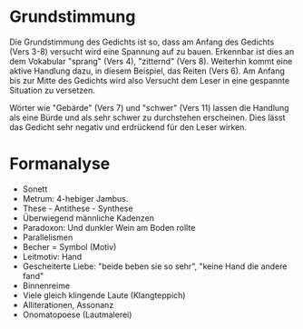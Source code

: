 # Grundstimmung

Die Grundstimmung des Gedichts ist so, dass am Anfang des Gedichts (Vers 3-8) versucht wird eine Spannung auf zu bauen.
Erkennbar ist dies an dem Vokabular "sprang" (Vers 4), "zitternd" (Vers 8).
Weiterhin kommt eine aktive Handlung dazu, in diesem Beispiel, das Reiten (Vers 6).
Am Anfang bis zur Mitte des Gedichts wird also Versucht dem Leser in eine gespannte Situation zu versetzen.

Wörter wie "Gebärde" (Vers 7) und "schwer" (Vers 11) lassen die Handlung als eine Bürde und als sehr schwer zu durchstehen erscheinen.
Dies lässt das Gedicht sehr negativ und erdrückend für den Leser wirken.

# Formanalyse

* Sonett
* Metrum: 4-hebiger Jambus.
* These - Antithese - Synthese
* Überwiegend männliche Kadenzen
* Paradoxon: Und dunkler Wein am Boden rollte
* Parallelismen
* Becher = Symbol (Motiv)
* Leitmotiv: Hand
* Gescheiterte Liebe:  "beide beben sie so sehr", "keine Hand die andere fand"
* Binnenreime
* Viele gleich klingende Laute (Klangteppich)
* Alliterationen, Assonanz
* Onomatopoese (Lautmalerei)

